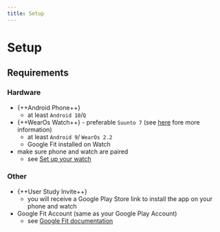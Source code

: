 ```yaml
---
title: Setup
---
```


# Setup

## Requirements

### Hardware
- {++Android Phone++}
    - at least `Android 10`/`Q`
- {++WearOs Watch++} - preferable `Suunto 7` (see [here](https://www.suunto.com/en-gb/suunto-collections/suunto-7/) fore more information)
    - at least `Android 9`/ `WearOs 2.2`
    - Google Fit installed on Watch
- make sure phone and watch are paired
  - see [Set up your watch](https://support.google.com/wearos/answer/6056630?hl=en&co=GENIE.Platform%3DAndroid)

### Other
- {++User Study Invite++}
  - you will receive a Google Play Store link to install the app on your phone and watch
- Google Fit Account (same as your Google Play Account)
  - see [Google Fit documentation](https://www.google.com/fit/)


